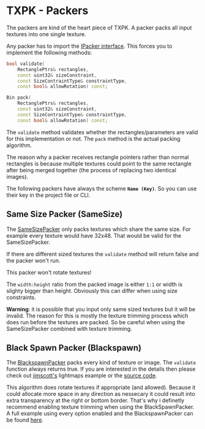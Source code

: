 # TXPK - Packers #

The packers are kind of the heart piece of TXPK. 
A packer packs all input textures into one single texture.

Any packer has to import the [IPacker interface][1].
This forces you to implement the following methods:

```cpp
bool validate(
    RectanglePtrs& rectangles, 
    const uint32& sizeConstraint, 
    const SizeContraintType& constraintType, 
    const bool& allowRotation) const;

Bin pack(
    RectanglePtrs& rectangles, 
    const uint32& sizeConstraint, 
    const SizeContraintType& constraintType, 
    const bool& allowRotation) const;
```

The `validate` method validates whether the rectangles/parameters are valid for this implementation or not.
The `pack` method is the actual packing algorithm.

The reason why a packer receives rectangle pointers rather than normal rectangles is 
because multiple textures could point to the same rectangle after being merged together (the process of replacing two identical images).

The following packers have always the scheme **`Name (Key)`**. So you can use their key in the project file or CLI.

## Same Size Packer (SameSize) ##

The [SameSizePacker][3] only packs textures which share the same size. 
For example every texture would have 32x48. That would be valid for the SameSizePacker.

If there are different sized textures the `validate` method will return false and the packer won't run.

This packer won't rotate textures!

The `width:height` ratio from the packed image is either `1:1` or width is slighty bigger than height.
Obviously this can differ when using size constraints.

**Warning**: it is possible that you input only same sized textures but it will be invalid. 
The reason for this is mostly the texture trimming process which does run before the textures are packed. 
So be careful when using the SameSizePacker combined with texture trimming.

## Black Spawn Packer (Blackspawn) ##

The [BlackspawnPacker][2] packs every kind of texture or image. The `validate` function always returns true.
If you are interested in the details then please check out [jimscott's][4] lightmaps example or the [source code][5].

This algorithm does rotate textures if appropriate (and allowed). 
Because it could allocate more space in any direction as nessecary it could result into extra transparency at the right or bottom border.
That's why i definetly recommend enabling texture trimming when using the BlackSpawnPacker.
A full example using every option enabled and the BlackspawnPacker can be found [here][6].

[1]:../Core/IPacker.hpp
[2]:BlackspawnPacker.hpp
[3]:SameSizePacker.hpp
[4]:http://blackpawn.com/texts/lightmaps/default.html
[5]:../../../src/Packers/BlackspawnPacker.cpp
[6]:../../../../example/README.md
